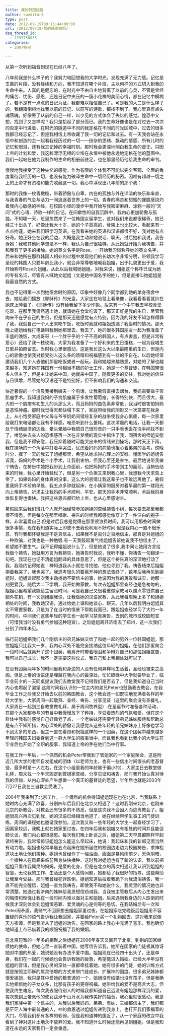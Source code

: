 ```yaml
---
title: 我的韩国姐姐
author: sweditor3
type: post
date: 2012-09-19T09:15:44+00:00
url: /2012/09/19/我的韩国姐姐/
dsq_thread_id:
  - 1793758055
categories:
  - 2007特刊

---
```

从第一次听到福音到现在已经八年了。

八年前我是什么样子的？我努力地回想我的大学时光，发现充满了无力感。记忆是支离的片段，没有经纬和方向，我不知道在哪个片段，主以何样的方式切入到我的生命中来。人真的是健忘的，在时光中不由自主地背离了以前的心灵，不管是曾经的痛苦、忧伤、感恩，还是日记中夹压的一簇小花样的美丽心情，都在记忆中模糊了。若不是有一点点的日记为证，我都难以相信自己了。可是我的大二是什么样子的，我翻箱倒柜地找我以前的日记、以前写的诗歌，都找不到了。我心里真有点失魂落魄，好像丢了从前的自己一样，以少见的方式体会了失忆的感觉。惶恐中又想，找到了又怎样呢？我只是拾起了部分而已。我的生命好像也是在对过去一次次的否定中行进着，在时光的隧道中不同的我定格在不同的时光区域中，过去的很多我都已经忘记了，但是我相信上帝收藏了我一切的记忆和过去。有一天我会站在永恒中和创造的主一起看我经历过的一切——纷杂的思绪、飘动的情感、所有儿时的记忆和眼泪，还有我忘记掉的幸福时刻。那时我会更深地明白我生命的虚无，只因上帝的计划和爱，我这粒漂浮无根的尘埃在永恒中被他永远地定格在他的蓝图中。我们一起站在他为我制作的生命的相册前驻足，也在那里经历他给我生命的审判。

慢慢地我接受了这种失忆的感觉，作为有限的个体我不可能以完全客观、全面的角度看待我经历的一切，也没有能力破译生命中一切经历的秘密。因唯有超越一切之上的上帝才有资格和能力收藏这一切。我心中浮现出八年前的那个我：

那时的我像一枚青橄榄，带着骄傲与自卑，内在的孤独与外在洋溢的快乐和率直，与我青春的气息与活力一同追逐着世界上的一切。青春的痛苦和甜蜜的朦胧感烧灼着我内心敏感的神经，在校园小径的漫步中我开始写我密密麻麻、涂鸦一般的“天问”式的心语、诗歌一样的日记。在间歇性的自我沉醉中，我内心更加骄傲与孤独。不知哪一天，班里忽然来了一位韩国女留学生，这对我们来说都很稀奇，她已经三十出头了，好像比我大十岁，她的个子高高的，骨架上也比较大，看起来有一点点拘谨，她来我们班学习英语，在我看来她的英语和汉语都很不好，我对她有点好奇。她正好坐在我的后边，大概是我主动和她说话、聊天，过后她和我说，我告诉她：我和其他同学想法不一样，我认为自己很独特。从此她就开始为我祷告，并和我有了更多的接触。她的英文名字是Rose。一开始我习惯称呼她的英文名字，后来和她所在那群韩国人相处的过程中发现他们的长幼次序非常分明，带领我学习圣经的韩国人只要年龄比我小，就会非常尊敬地喊我姐姐，出于礼貌更出于爱，我开始称呼Rose为姐姐。从此以后我喊她姐姐。对我来说，姐姐这个称呼已成为她的专有名词，尽管有人喊她文姐姐（文是她中国名字的姓），但是直接叫她姐姐是我最自然的方式。

我也不记得第一次到她宿舍时的原因，印象中好像几个同学都到她的单身宿舍中去，她给我们播放《耶稣传》的光盘，大家坐在地毯上看录像，我看着看着就趴在她床上睡着了，《耶稣传》没有给我留下多少印象。后来有一个中午我去学校食堂吃饭，在那里我偶然遇上她，就请她在食堂吃饭了，那天正好是我的生日，尽管我向来不在乎自己的生日，但是那天还是感觉有点特别，因为我的好友不知怎样得罪了我，我就自己一个人出来吃午饭，吃饭时我就和姐姐透漏了我当时的情况。那天晚上姐姐给我打电话叫我到她那里去。我去了，她的很多韩国朋友一起为我准备了丰盛的晚饭，大成哥哥（一个胖乎乎的个子不高的韩国人，有点害羞，但是非常有爱心）还给了我一枝玫瑰，大家为我准备了一个好利来的生日蛋糕，一起为我唱生日歌并拍照留念。当时我心里很感动，这是我长这么大以来最隆重的生日，但是内心的骄傲也使我对接受别人这么多的馈赠和祝福感到有一丝的不自在。以后她经常邀请我们几个人去他们那里吃饭或者一起玩。我和她越来越熟悉，对她的了解也越来越多，知道她在韩国有一份相当不错的护士工作，她是一个基督徒，在韩国带很多人信主了，但是主让她来中国，她就来中国了。随着更多的交往，我对她的信任与日俱增，尽管她的汉语还不是特别好，但不影响我们的沟通和交流。

快近暑假的一个清晨我接到姨夫一个电话，让我暑假直接去烟台，我妈需要做子宫肌瘤手术。我知道我妈的子宫肌瘤属于多发性葡萄瘤，长得特别快，而且很大，最大的一个肌瘤有初生儿的头那么大，而且妈妈的血色素非常低，我当时很害怕妈妈是恶性肿瘤。那时我觉得天都快塌下来了，家庭带给我的阴影又一次笼罩在我身上。从小饱受家庭中父母与爷爷奶奶间错综复杂的战争使我身心俱疲，每一次家里给我打来电话都让我有不祥感，唯恐听到什么噩耗。这次清晨的电话，让我一天都处于情绪崩溃的边缘，晕头晕脑中我把自己很珍贵的一只手表也丢在洗手间找不到了，唯恐失去亲人的恐惧感再一次在非梦境的现实中抓住了我，同宿舍的师姐安慰我，但是我不得安慰，我压抑着随时可能哭出来的情绪来到操场，那时天正下雨，我在操场的一个角落中打着伞哭泣，忧虑着妈妈的病情也担心着弟弟的高考。傍晚时分，撑了一天的我去了姐姐那里，希望从她求得心理上的安慰。懂医学的姐姐告诉我，妈妈的手术是个小手术，让我别害怕，但我心里还是害怕。最后她说带我做个祷告，在祷告中她把我带到上帝面前，也把妈妈的手术带到主的面前。当祷告结束的时候，我心里开始轻松了，但是另一个负担又来到我心里，我想我今天求告上帝了，如果妈妈的身体真的没事，这么大的恩情让我这辈子也不敢远离他了。暑假里我妈手术前的早晨，我五点多钟就起床，在小姨家的厨房对着早晨的第一缕阳光向上帝祷告，祈求主让我妈的手术顺利、平安。那天的手术非常顺利，术后我妈身体恢复得也很快。我把这些恩典都归给上帝，也从心里感谢主。

暑假回来后我们班几个人就开始经常参加姐姐的查经祷告小组，每次要去那里我都很不情愿，但是每次在那里唱歌、祷告的时候我都感觉像穿上了一件洁白的袍子一样，非常喜爱自己.但是过后我总是觉得在那里很浪费时间，我可以用那些时间做很多事情，现在我知道实际上即使不去我也利用不好时间.但是我内心一直不很乐意，有时我都怀疑我是不是真信主，如果我不是百分之百地信主，那真是对姐姐的一种欺骗，对我也是一种勉强.有一天我鼓起勇气找姐姐告诉她说我不想信主了，希望她不要生气。我不记得姐姐说什么了，但是她说了很多,我中间让她用方言给我做个祷告，她就用方言为我祷告，她祷告时我说，我听不懂，你祷告一句翻译一句吧。我现在也记不清姐姐翻译的具体意思了，但是这个祷告真的深深地打动了我，我隐约记得她说：神知道我从小就在寻找他，他也寻到了我。祷告结束后姐姐抱着我哭了，我也哭了。我思考很久的要离开神的想法告终了，数年后我再见到姐姐时，姐姐谈起那次我主动找她不要信主的事，她说因为我的勇敢和诚实，她那一刻更爱我。随后大二下学期，我开始做家教，每次去姐姐那里查经也是急匆匆的，姐姐心里希望我能给主留点时间，可是我自己又很看重做家教可以赚点零钱供自己额外花销，有一次姐姐跟我说，让我做她的汉语家教，从此我每周晚上多了和姐姐相处的时间，我教她汉语，通过给她上课和她谈心、聊天。几年以后我明白姐姐其实不需要家教，只是为了在当时的情景下帮助我而已。跟姐姐查经学习了大约一年的时间，中间我们这些年轻的学生也一起学习禁食祷告，去别的城市或校园短宣（可惜我当时没有勇气参加这种短宣）。之后姐姐离开济南去了郑州，这一次我们分别了四年未见。

临行前姐姐把我们几个刚信主的弟兄姊妹交给了和她一起的另外一位韩国姐姐，那位姐姐只比我大一岁，我内心深处不能完全接纳这位年轻的姐姐，在他们那里聚会一段时间后就离开了这个团契，我离开时带着眼泪和争辩对自己和那位姐姐宣告，我可以自己成长，我不一定需要这些仪式，我自己和上帝相处就可以了。

在没有团契两年多的时间里我和身边的人没有任何异样地生活着，圣经也被束之高阁。但是上帝的话语还是埋藏在我内心的最深处。忙忙碌碌中大学就要毕业了，临毕业前夕的一天同桌提议我们去教堂我不记得我们是否去了，但是我知道自己当时内心也燃起了渴望.这段时间我认识的一位主内的弟兄Peter也鼓励我去教会，在我毕业工作之后我又开始去以前的韩国教会，这个教会还一如既往地充满着各样的年轻大学生，大家周间一起敬拜、查经、祷告、分享见证（这里的聚会没有圣餐礼，大家周日一起到三自教堂做礼拜，属于周间牧养型）.在圣诞节时准备各种活动，在那个大家都参与的节目中我慢慢放下了矜持，享受着热烈的气氛和爱。但在这个群体中我有时感觉自己好像老了点，一个老姊妹还需要年轻弟兄姊妹服侍和帮助总是有点不知所措，内心深处的骄傲让我感觉从这些年轻的弟兄姊妹身上好像也学习不到太多的东西，但主一直在看顾和祝福这样的一个团契，在这个团契中越来越多年轻的韩国夫妇委身到这一群大学生的服事当中，而且我也看到比我小的大学生在毕业后也开始了全职的服事，我知道上帝的手在他们当中行事。

在我工作一年后，一个偶然的机会Peter带我到了管姐家的一个家庭聚会，这是附近几所大学的老师自发组成的团体（以老师为主，也有一些信主时间很长的老基督徒，最多时是十人左右，在这个小组里我的年龄属于偏小的），大家主日去教堂做礼拜，周末找一个半天固定到管姐家查经、分享见证和祷告，那时我开始认真对待我的信仰，从内心深处产生想做一个真正的基督徒的愿望，半年后也就是2003年7月27日我在三自教会受洗了。

2004年我来到了北京工作，一个偶然的机会得知姐姐现在也在北京，当我联系上她时内心充满了欣喜，分别四年后我们在北京又相遇了！这时我刚来北京，也刚来北京的新教会，对教会还有很多的不熟悉，但是这次我不会因人而逃离教会了。姐姐很高兴再次见到我，她的汉语已经相当地道了，她在继续带学生事工的门徒训练，周间的课程她也邀请我参加。这次我又和一些年轻的大学生一起查经学习了，因离家较远，我晚上就在她家里过夜。在四年后我和姐姐又有相处的时间并且能促膝长谈，我们内心都很感恩。每次我们晚上卧谈之后，姐姐第二天早晨都照样早起读经祷告，我常常惊讶姐姐怎么能这么早起床，她说：我起床和我的新郎见面当然有动力啦。姐姐也经常早晨五点起床在她所居住的校园边走边为校园祷告，求神松这块土地让他们撒种。姐姐也曾经作了一幅油画，画面是暴风雨前夕，天色阴暗，一个撒种人在风暴来临前屈身快快播种。这时我对姐姐也有了新的认识，我以前把姐姐只看作我属灵的妈妈，是爱的化身，但是在北京的再次相遇让我认识到姐姐的智慧，无论我的工作、生活还是个人感情问题，她都给了我很好的指导，这些帮助让我至今受益。那时我曾经犯罪跌倒，姐姐知道后拉着我跪下为我流泪祷告，我一直不能完全醒悟，姐姐一直为我祷告，即使我不和她说什么，我灵里的情况她也非常清楚。她通过我济南的姊妹给我发短信劝诫我，当我被主管教后从内心生发出来的悔恨和惭愧让我在一段时间内难以面对主和姐姐。后来遇到我身边的人跌倒的时候我才深刻体会到姐姐恨恶罪、爱灵魂的心是何等的恳切。在我结婚后有一次和Peter闹矛盾，我赌气不回家想去姐姐家里过夜，在姐姐家吃完晚饭后姐姐用不容置疑的喜乐的语气告诉我让我回家，并要给Peter买一个礼物回去。这对我来说像天方夜谭，但是我听从了姐姐的劝告，在回家的路上我心中充满了喜乐，我也确切地知道上帝已借着我的顺服祝福了我的婚姻。

在北京短暂的一年多的相聚之后姐姐在2006年春天又离开了北京，到别的国家继续她的使命，但她心里一直装着中国，她写信告诉我，她所在国家的门徒极其惊讶她对中国的热爱，她说她没有办法不爱中国。姐姐现在已经四十出头了，还是单身，我们在一起的时候她也会告诉我她的疲惫，希望能进入婚姻。已经大半年没有姐姐的音讯，但是我心灵的深处一直都牵挂着她。她有很多的门徒，她的训练方式就是按照主耶稣的属灵倍增的方式来带门徒成长、扩展神的国度。很多弟兄姊妹都很爱姐姐，我只是其中爱她的极普通的一个，姐姐没有结婚也没有孩子，但是我确实地相信她的子女众多，比那有孩子的更得祝福。她带给我的爱不是高言大志，但使我终生难忘。每次我去服侍别人的时候我都知道自己远没有姐姐那样深沉的爱，每次想到上帝派他的使女跋涉千山万水为我传美好的福音，我心里就很感动。我是我们家族中第一个信主的，从我以后我妈妈、弟弟、表妹、三姨都信主了，我们都是茫茫人海中最普通的人，神的救恩透过姐姐传递到我身上，也打开我们家福音的大门，尽管我们都有各样的软弱，但是我知道神的国近了，从一个家庭的改变中我看到了神对这片土地永不放弃的爱。我不知道什么时候还能再见到姐姐，但是我知道在永远的天家我们一定会重逢。